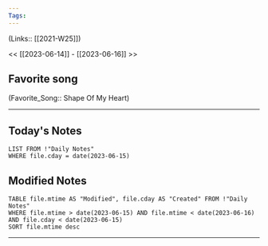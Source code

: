 ```yaml
---
Tags:
---
```

(Links:: [[2021-W25]])

<< [[2023-06-14]] - [[2023-06-16]] >>
## Favorite song
(Favorite_Song:: Shape Of My Heart)

___
## Today's Notes
```dataview
LIST FROM !"Daily Notes"
WHERE file.cday = date(2023-06-15)
```
## Modified Notes
```dataview
TABLE file.mtime AS "Modified", file.cday AS "Created" FROM !"Daily Notes" 
WHERE file.mtime > date(2023-06-15) AND file.mtime < date(2023-06-16) AND file.cday < date(2023-06-15)
SORT file.mtime desc
```
___
